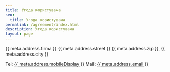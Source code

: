 ```yaml
---
title: Угода користувача
seo:
  title: Угода користувача
permalink: /agreement/index.html
description: Угода користувача
layout: page
---
```


{{ meta.address.firma }}
{{ meta.address.street }}
{{ meta.address.zip }}, {{ meta.address.city }}

Tel: <a href="tel:{{ meta.address.mobileCall }}">{{ meta.address.mobileDisplay }}</a>
Mail: <a href="mailto:{{ meta.address.email }}">{{ meta.address.email }}</a>
